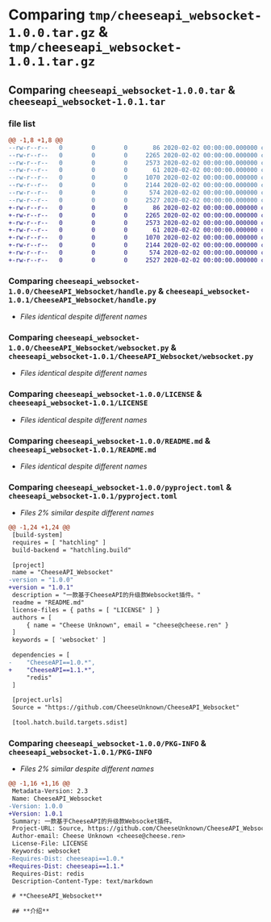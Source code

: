 # Comparing `tmp/cheeseapi_websocket-1.0.0.tar.gz` & `tmp/cheeseapi_websocket-1.0.1.tar.gz`

## Comparing `cheeseapi_websocket-1.0.0.tar` & `cheeseapi_websocket-1.0.1.tar`

### file list

```diff
@@ -1,8 +1,8 @@
--rw-r--r--   0        0        0       86 2020-02-02 00:00:00.000000 cheeseapi_websocket-1.0.0/CheeseAPI_Websocket/__init__.py
--rw-r--r--   0        0        0     2265 2020-02-02 00:00:00.000000 cheeseapi_websocket-1.0.0/CheeseAPI_Websocket/handle.py
--rw-r--r--   0        0        0     2573 2020-02-02 00:00:00.000000 cheeseapi_websocket-1.0.0/CheeseAPI_Websocket/websocket.py
--rw-r--r--   0        0        0       61 2020-02-02 00:00:00.000000 cheeseapi_websocket-1.0.0/.gitignore
--rw-r--r--   0        0        0     1070 2020-02-02 00:00:00.000000 cheeseapi_websocket-1.0.0/LICENSE
--rw-r--r--   0        0        0     2144 2020-02-02 00:00:00.000000 cheeseapi_websocket-1.0.0/README.md
--rw-r--r--   0        0        0      574 2020-02-02 00:00:00.000000 cheeseapi_websocket-1.0.0/pyproject.toml
--rw-r--r--   0        0        0     2527 2020-02-02 00:00:00.000000 cheeseapi_websocket-1.0.0/PKG-INFO
+-rw-r--r--   0        0        0       86 2020-02-02 00:00:00.000000 cheeseapi_websocket-1.0.1/CheeseAPI_Websocket/__init__.py
+-rw-r--r--   0        0        0     2265 2020-02-02 00:00:00.000000 cheeseapi_websocket-1.0.1/CheeseAPI_Websocket/handle.py
+-rw-r--r--   0        0        0     2573 2020-02-02 00:00:00.000000 cheeseapi_websocket-1.0.1/CheeseAPI_Websocket/websocket.py
+-rw-r--r--   0        0        0       61 2020-02-02 00:00:00.000000 cheeseapi_websocket-1.0.1/.gitignore
+-rw-r--r--   0        0        0     1070 2020-02-02 00:00:00.000000 cheeseapi_websocket-1.0.1/LICENSE
+-rw-r--r--   0        0        0     2144 2020-02-02 00:00:00.000000 cheeseapi_websocket-1.0.1/README.md
+-rw-r--r--   0        0        0      574 2020-02-02 00:00:00.000000 cheeseapi_websocket-1.0.1/pyproject.toml
+-rw-r--r--   0        0        0     2527 2020-02-02 00:00:00.000000 cheeseapi_websocket-1.0.1/PKG-INFO
```

### Comparing `cheeseapi_websocket-1.0.0/CheeseAPI_Websocket/handle.py` & `cheeseapi_websocket-1.0.1/CheeseAPI_Websocket/handle.py`

 * *Files identical despite different names*

### Comparing `cheeseapi_websocket-1.0.0/CheeseAPI_Websocket/websocket.py` & `cheeseapi_websocket-1.0.1/CheeseAPI_Websocket/websocket.py`

 * *Files identical despite different names*

### Comparing `cheeseapi_websocket-1.0.0/LICENSE` & `cheeseapi_websocket-1.0.1/LICENSE`

 * *Files identical despite different names*

### Comparing `cheeseapi_websocket-1.0.0/README.md` & `cheeseapi_websocket-1.0.1/README.md`

 * *Files identical despite different names*

### Comparing `cheeseapi_websocket-1.0.0/pyproject.toml` & `cheeseapi_websocket-1.0.1/pyproject.toml`

 * *Files 2% similar despite different names*

```diff
@@ -1,24 +1,24 @@
 [build-system]
 requires = [ "hatchling" ]
 build-backend = "hatchling.build"
 
 [project]
 name = "CheeseAPI_Websocket"
-version = "1.0.0"
+version = "1.0.1"
 description = "一款基于CheeseAPI的升级款Websocket插件。"
 readme = "README.md"
 license-files = { paths = [ "LICENSE" ] }
 authors = [
     { name = "Cheese Unknown", email = "cheese@cheese.ren" }
 ]
 keywords = [ 'websocket' ]
 
 dependencies = [
-    "CheeseAPI==1.0.*",
+    "CheeseAPI==1.1.*",
     "redis"
 ]
 
 [project.urls]
 Source = "https://github.com/CheeseUnknown/CheeseAPI_Websocket"
 
 [tool.hatch.build.targets.sdist]
```

### Comparing `cheeseapi_websocket-1.0.0/PKG-INFO` & `cheeseapi_websocket-1.0.1/PKG-INFO`

 * *Files 2% similar despite different names*

```diff
@@ -1,16 +1,16 @@
 Metadata-Version: 2.3
 Name: CheeseAPI_Websocket
-Version: 1.0.0
+Version: 1.0.1
 Summary: 一款基于CheeseAPI的升级款Websocket插件。
 Project-URL: Source, https://github.com/CheeseUnknown/CheeseAPI_Websocket
 Author-email: Cheese Unknown <cheese@cheese.ren>
 License-File: LICENSE
 Keywords: websocket
-Requires-Dist: cheeseapi==1.0.*
+Requires-Dist: cheeseapi==1.1.*
 Requires-Dist: redis
 Description-Content-Type: text/markdown
 
 # **CheeseAPI_Websocket**
 
 ## **介绍**
```

